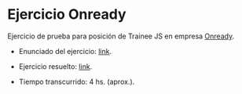 # Ejercicio Onready

Ejercicio de prueba para posición de Trainee JS en empresa [Onready](https://onready.com.ar/).


* Enunciado del ejercicio: [link](https://docs.google.com/document/d/11brCk7bmmL_rlawzeBgP6q4Y1yOw9yIK1hufpBpUq78/edit).
* Ejercicio resuelto: [link](./index.js).

* Tiempo transcurrido: 4 hs. (aprox.).

